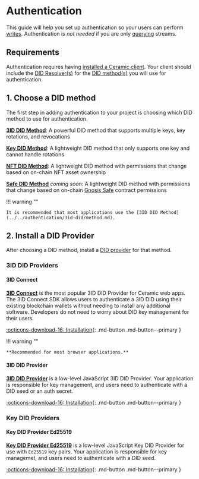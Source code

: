# Authentication

This guide will help you set up authentication so your users can perform [writes](./writes.md). Authentication is _not needed_ if you are only [querying](./queries.md) streams.

## **Requirements**

Authentication requires having [installed a Ceramic client](./installation.md). Your client should include the [DID Resolver(s)](../../learn/glossary.md#did-resolver) for the [DID method(s)](../../learn/glossary.md#did-methods) you will use for authentication.

## **1. Choose a DID method**

The first step in adding authentication to your project is choosing which DID method to use for authentication.

[**3ID DID Method**](../../authentication/3id-did/method.md): A powerful DID method that supports multiple keys, key rotations, and revocations

[**Key DID Method**](../../authentication/key-did/method.md): A lightweight DID method that only supports one key and cannot handle rotations

[**NFT DID Method**](../../authentication/nft-did/method.md): A lightweight DID method with permissions that change based on on-chain NFT asset ownership

[**Safe DID Method**](../../authentication/safe-did/method.md) _coming soon_: A lightweight DID method with permissions that change based on on-chain [Gnosis Safe](https://gnosis-safe.io/) contract permissions

!!! warning ""

    It is recommended that most applications use the [3ID DID Method](../../authentication/3id-did/method.md).

## **2. Install a DID Provider**

After choosing a DID method, install a [DID provider](../../learn/glossary.md#did-providers) for that method.

### 3ID DID Providers

#### 3ID Connect

[**3ID Connect**](../../authentication/3id-did/3id-connect.md) is the most popular 3ID DID Provider for Ceramic web apps. The 3ID Connect SDK allows users to authenticate a 3ID DID using their existing blockchain wallets without needing to install any additional software. Developers do not need to worry about DID key management for their users.

[:octicons-download-16: Installation](../../authentication/3id-did/3id-connect.md#installation){: .md-button .md-button--primary }

!!! warning ""

    **Recommended for most browser applications.**

#### 3ID DID Provider

[**3ID DID Provider**](../../authentication/3id-did/provider.md) is a low-level JavaScript 3ID DID Provider. Your application is responsible for key management, and users need to authenticate with a DID seed or an auth secret.

[:octicons-download-16: Installation](../../authentication/3id-did/provider.md#installation){: .md-button .md-button--primary }

### Key DID Providers

#### Key DID Provider Ed25519

[**Key DID Provider Ed25519**](../../authentication/key-did/provider.md) is a low-level JavaScript Key DID Provider for use with `Ed25519` key pairs. Your application is responsible for key managemet, and users need to authenticate with a DID seed.

[:octicons-download-16: Installation](../../authentication/key-did/provider.md#installation){: .md-button .md-button--primary }
